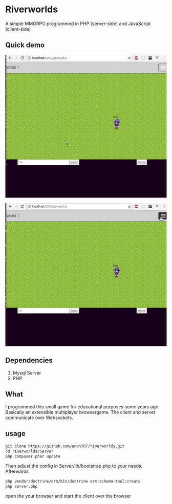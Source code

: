 # Riverworlds

A simple MMORPG programmed in PHP (server-side) and JavaScript (client-side)

## Quick demo

![game screen](https://raw.githubusercontent.com/anon767/riverworlds/master/riverworlds1.gif "game screen")

![editor](https://raw.githubusercontent.com/anon767/riverworlds/master/riverworlds2.gif "EDITOR")


## Dependencies
1. Mysql Server
2. PHP
## What

I programmed this small game for educational purposes some years ago. Basically an extensible multiplayer browsergame.
The client and server communicate over Websockets.

## usage

```
git clone https://github.com/anon767/riverworlds.git
cd riverworlds/Server
php composer.phar update
```

Then adjust the config in Server/lib/bootstrap.php to your needs.
Afterwards

```
php vendor/doctrine/orm/bin/doctrine orm:schema-tool:create
php server.php
```

open the your browser and start the client over the browser

